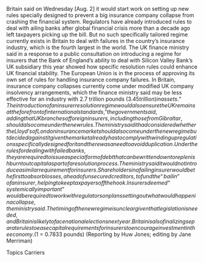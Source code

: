 Britain said on Wednesday [Aug. 2] it would start work on setting up new rules specially designed to prevent a big insurance company collapse from crashing the financial system.
Regulators have already introduced rules to deal with ailing banks after global financial crisis more than a decade ago left taxpayers picking up the bill. But no such specifically tailored regime currently exists in Britain to deal with failures in the country’s insurance industry, which is the fourth largest in the world.
The UK finance ministry said in a response to a public consultation on introducing a regime for insurers that the Bank of England’s ability to deal with Silicon Valley Bank’s UK subsidiary this year showed how specific resolution rules could enhance UK financial stability.
The European Union is in the process of approving its own set of rules for handling insurance company failures.
In Britain, insurance company collapses currently come under modified UK company insolvency arrangements, which the finance ministry said may be less effective for an industry with 2.7 trillion pounds ($3.45 trillion) in assets.
“The introduction of an insurer resolution regime would also ensure the UK remains at the forefront of international standards,” the government said, adding that UK branches of foreign insurers, including those from Gibraltar, should also come under the new rules.
The ministry said it had considered whether the Lloyd’s of London insurance market should also come under the new regime but decided against it given the market already has to comply with winding up regulations specifically designed for it and there was a need to avoid duplication.
Under the rules for dealing with failed banks, they are required to issue a special form of debt that can be written down to replenish burnt out capital as part of a resolution process.
The ministry said it would not introduce a similar requirement for insurers.
Shareholders in a failing insurer would be the first to absorb losses, ahead of unsecured creditors, to fund the “bail in” of an insurer, helping to keep taxpayers off the hook.
Insurers deemed “systemically important” would be required to work with regulators on plans setting out what would happen in a collapse, the ministry said.
The timing of the new regime is unclear given that legislation is needed, and Britain is likely to face national elections next year.
Britain is also finalizing separate rules to ease capital requirements for insurers to encourage investment in the economy.
($1 = 0.7833 pounds)
(Reporting by Huw Jones; editing by Jane Merriman)

Topics
Carriers
